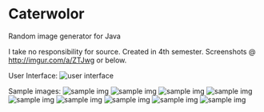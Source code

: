 # Caterwolor
Random image generator for Java

I take no responsibility for source. Created in 4th semester. Screenshots @ http://imgur.com/a/ZTJwg or below.

User Interface:
![user interface](https://i.imgur.com/O4P0o8i.png)

Sample images:
![sample img](http://i.imgur.com/lA35AlI.png)
![sample img](http://i.imgur.com/QsIzU39.png)
![sample img](http://i.imgur.com/12xaQoX.png)
![sample img](http://i.imgur.com/ABU1WWO.png)
![sample img](http://i.imgur.com/C2zfPap.png)
![sample img](http://i.imgur.com/BPLA3tS.png)
![sample img](http://i.imgur.com/AL7tjPy.png)
![sample img](http://i.imgur.com/WUQNPhw.png)
![sample img](http://i.imgur.com/kEo683m.png)

